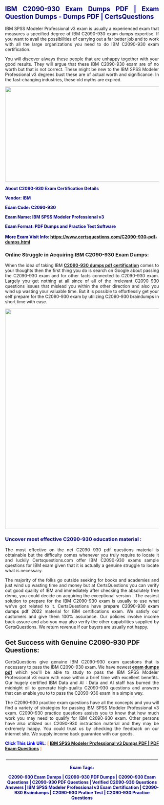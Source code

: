 <h2 style="text-align: justify;"><span style="color: #000080;">IBM C2090-930 Exam Dumps PDF | Exam Question Dumps - Dumps PDF | CertsQuestions</span></h2>
<p style="text-align: justify;">IBM SPSS Modeler Professional v3 exam is usually a experienced exam that measures a specified degree of IBM  C2090-930 exam dumps expertise. If you want to avail the possibilities of carrying out a far better job and to work with all the large organizations you need to do IBM C2090-930 exam certification.</p>
<p style="text-align: justify;">You will discover always these people that are unhappy together with your good results. They will argue that these IBM  C2090-930 exam are of no worth but that is not correct. These might be new to the IBM SPSS Modeler Professional v3 degrees bust these are of actual worth and significance. In the fast-changing industries, these old myths are expired.</p>
<p><img style="display: block; margin-left: auto; margin-right: auto;" src="https://i.imgur.com/eaP4ae9.png" width="840" height="310" /></p>
<p><span style="color: #000080;"><strong>About C2090-930 Exam Certification Details</strong></span></p>
<p><span style="color: #000080;"><strong>Vendor: IBM<br /></strong></span></p>
<p><span style="color: #000080;"><strong>Exam Code: C2090-930</strong></span></p>
<p><span style="color: #000080;"><strong>Exam Name: IBM SPSS Modeler Professional v3</strong></span></p>
<p><span style="color: #000080;"><strong>Exam Format: PDF Dumps and Practice Test Software<br /><br />More Exam Visit Info: <span style="color: #ff6600;"><a href="https://www.certsquestions.com/C2090-930-pdf-dumps.html">https://www.certsquestions.com/C2090-930-pdf-dumps.html</a></span></strong></span></p>
<h3>Online Struggle in Acquiring IBM C2090-930 Exam Dumps:</h3>
<p style="text-align: justify;">When the idea of taking IBM <a href="https://www.certsquestions.com/C2090-930-pdf-dumps.html"><strong> C2090-930 dumps pdf certification</strong></a> comes to your thoughts then the first thing you do is search on Google about passing the C2090-930 exam and for other facts connected to C2090-930 exam. Largely you get nothing at all since of all of the irrelevant C2090 930 questions issues that mislead you within the other direction and also you wind up wasting your valuable time. But it is possible to effortlessly get your self prepare for the C2090-930 exam by utilizing C2090-930 braindumps in short time with ease.</p>
<p><a href="https://www.certsquestions.com/C2090-930-pdf-dumps.html"><img style="display: block; margin-left: auto; margin-right: auto;" src="https://i.imgur.com/pxhoKQ2.png" width="720" /></a></p>
<h3><span style="color: #000080;">Uncover most effective  C2090-930 education material :</span></h3>
<p style="text-align: justify;">The most effective on the net C2090 930 pdf questions material is obtainable but the difficulty comes whenever you truly require to locate it and luckily Certsquestions.com offer IBM C2090-930 exams sample questions for IBM  exam given that it is actually a genuine struggle to locate what is necessary.</p>
<p style="text-align: justify;">The majority of the folks go outside seeking for books and academies and just wind up wasting time and money but at CertsQuestions you can verify out good quality of IBM  and immediately after checking the absolutely free demo, you could decide on acquiring the exceptional version . The easiest solution to prepare for the IBM C2090-930 exam is usually to use what we've got related to it. CertsQuestions have <span style="color: #000000;">prepare C2090-930 exam dumps pdf 2022</span> material for IBM certifications exam. We satisfy our customers and give them 100% assurance. Our policies involve income back assure and also you may also verify the other capabilities supplied by CertsQuestions. We return revenue if our buyers are usually not happy.</p>
<h2>Get Success with Genuine C2090-930 PDF Questions:</h2>
<p style="text-align: justify;">CertsQuestions give genuine IBM C2090-930 exam questions that is necessary to pass the IBM  C2090-930 exam. We have newest<strong>&nbsp;<a href="https://www.certsquestions.com/">exam dumps pdf</a></strong>&nbsp;which you'll be able to study to pass the IBM SPSS Modeler Professional v3 exam with ease within a brief time with excellent benefits. Our hugely certified IBM Data and AI : Data and AI staff has burned the midnight oil to generate high-quality C2090-930 questions and answers that can enable you to to pass the C2090-930 exam in a simple way.</p>
<p style="text-align: justify;">The C2090-930 practice exam questions have all the concepts and you will find a variety of strategies for passing IBM SPSS Modeler Professional v3 exam. C2090-930 practice questions assists you to know that how much work you may need to qualify for IBM  C2090-930 exam. Other persons have also utilized our C2090-930 instruction material and they may be extremely happy. You could trust us by checking the feedback on our internet site. We supply income back guarantee with our goods.</p>
<p style="text-align: justify;"><span style="color: #0000ff;"><strong>Click This Link URL</strong>:</span> <span style="color: #ff6600;">[ <strong><a href="https://www.certsquestions.com/ibm-data-and-ai-:-data-and-ai-certification.html">IBM SPSS Modeler Professional v3 Dumps PDF | PDF Exam Questions</a></strong> ]</span></p>
<p style="text-align: center;">______________________________________________________________________________</p>
<p style="text-align: center;"><span style="color: #000080;"><strong>Exam Tags:</strong></span></p>
<p style="text-align: center;"><span style="color: #000080;"><strong>C2090-930 Exam Dumps | C2090-930 PDF Dumps | C2090-930 Exam Questions | C2090-930 PDF Questions | Verified C2090-930 Questions Answers | IBM SPSS Modeler Professional v3 Exam Certification | C2090-930 Braindumps | C2090-930 Pratice Test | C2090-930 Practice Questions</strong></span></p>
